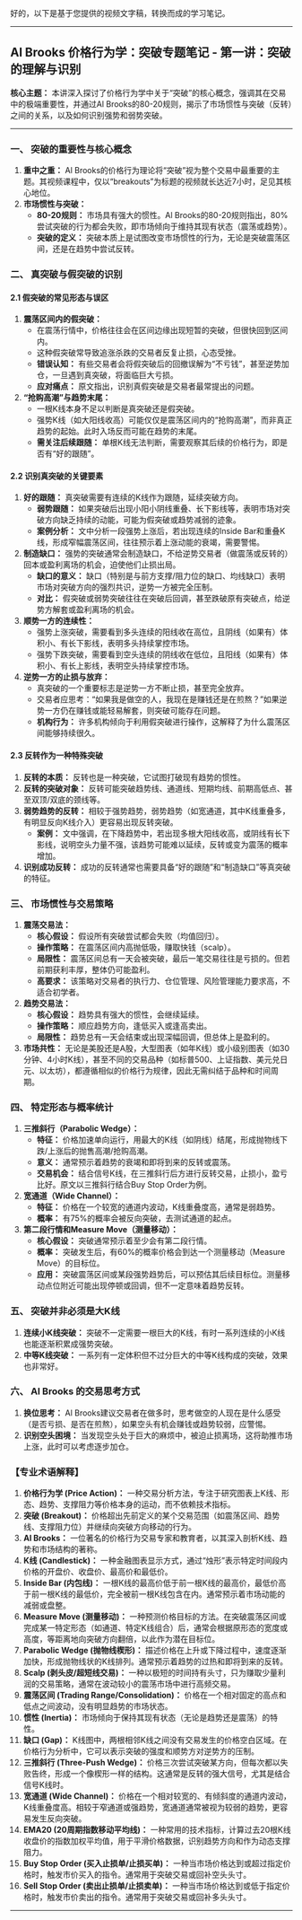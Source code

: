好的，以下是基于您提供的视频文字稿，转换而成的学习笔记。

---

## Al Brooks 价格行为学：突破专题笔记 - 第一讲：突破的理解与识别

**核心主题：** 本讲深入探讨了价格行为学中关于“突破”的核心概念，强调其在交易中的极端重要性，并通过Al Brooks的80-20规则，揭示了市场惯性与突破（反转）之间的关系，以及如何识别强势和弱势突破。

---

### 一、 突破的重要性与核心概念

1.  **重中之重：** Al Brooks的价格行为理论将“突破”视为整个交易中最重要的主题。其视频课程中，仅以“breakouts”为标题的视频就长达近7小时，足见其核心地位。
2.  **市场惯性与突破：**
    *   **80-20规则：** 市场具有强大的惯性。Al Brooks的80-20规则指出，80%尝试突破的行为都会失败，即市场倾向于维持其现有状态（震荡或趋势）。
    *   **突破的定义：** 突破本质上是试图改变市场惯性的行为，无论是突破震荡区间，还是在趋势中尝试反转。

### 二、 真突破与假突破的识别

#### 2.1 假突破的常见形态与误区

1.  **震荡区间内的假突破：**
    *   在震荡行情中，价格往往会在区间边缘出现短暂的突破，但很快回到区间内。
    *   这种假突破常导致追涨杀跌的交易者反复止损，心态受挫。
    *   **错误认知：** 有些交易者会将假突破后的回撤误解为“不亏钱”，甚至逆势加仓，一旦遇到真突破，将面临巨大亏损。
    *   **应对痛点：** 原文指出，识别真假突破是交易者最常提出的问题。
2.  **“抢购高潮”与趋势末尾：**
    *   一根K线本身不足以判断是真突破还是假突破。
    *   强势K线（如大阳线收高）可能仅仅是震荡区间内的“抢购高潮”，而非真正趋势的起始。此时入场反而可能在趋势的末尾。
    *   **需关注后续跟随：** 单根K线无法判断，需要观察其后续的价格行为，即是否有“好的跟随”。

#### 2.2 识别真突破的关键要素

1.  **好的跟随：** 真突破需要有连续的K线作为跟随，延续突破方向。
    *   **弱势跟随：** 如果突破后出现小阳小阴线重叠、长下影线等，表明市场对突破方向缺乏持续的动能，可能为假突破或趋势减弱的迹象。
    *   **案例分析：** 文中分析一段强势上涨后，若出现连续的Inside Bar和重叠K线，形成窄幅震荡区间，往往预示着上涨动能的衰竭，需要警惕。
2.  **制造缺口：** 强势的突破通常会制造缺口，不给逆势交易者（做震荡或反转的）回本或盈利离场的机会，迫使他们止损出局。
    *   **缺口的意义：** 缺口（特别是与前方支撑/阻力位的缺口、均线缺口）表明市场对突破方向的强烈共识，逆势一方被完全压制。
    *   **对比：** 假突破或弱势突破往往在突破后回调，甚至跌破原有突破点，给逆势方解套或盈利离场的机会。
3.  **顺势一方的连续性：**
    *   强势上涨突破，需要看到多头连续的阳线收在高位，且阴线（如果有）体积小、有长下影线，表明多头持续掌控市场。
    *   强势下跌突破，需要看到空头连续的阴线收在低位，且阳线（如果有）体积小、有长上影线，表明空头持续掌控市场。
4.  **逆势一方的止损与放弃：**
    *   真突破的一个重要标志是逆势一方不断止损，甚至完全放弃。
    *   交易者应思考：“如果我是做空的人，我现在是赚钱还是在煎熬？”如果逆势一方仍在赚钱或能轻易解套，则突破可能存在问题。
    *   **机构行为：** 许多机构倾向于利用假突破进行操作，这解释了为什么震荡区间能够持续很久。

#### 2.3 反转作为一种特殊突破

1.  **反转的本质：** 反转也是一种突破，它试图打破现有趋势的惯性。
2.  **反转的突破对象：** 反转可能突破趋势线、通道线、短期均线、前期高低点、甚至双顶/双底的颈线等。
3.  **弱势趋势的反转：** 相较于强势趋势，弱势趋势（如宽通道，其中K线重叠多，有明显反向K线介入）更容易出现反转突破。
    *   **案例：** 文中强调，在下降趋势中，若出现多根大阳线收高，或阴线有长下影线，说明空头力量不强，该趋势可能难以延续，反转或变为震荡的概率增加。
4.  **识别成功反转：** 成功的反转通常也需要具备“好的跟随”和“制造缺口”等真突破的特征。

### 三、 市场惯性与交易策略

1.  **震荡交易法：**
    *   **核心假设：** 假设所有突破尝试都会失败（均值回归）。
    *   **操作策略：** 在震荡区间内高抛低吸，赚取快钱（scalp）。
    *   **局限性：** 震荡区间总有一天会被突破，最后一笔交易往往是亏损的。但若前期获利丰厚，整体仍可能盈利。
    *   **高要求：** 该策略对交易者的执行力、仓位管理、风险管理能力要求高，不适合初学者。
2.  **趋势交易法：**
    *   **核心假设：** 趋势具有强大的惯性，会继续延续。
    *   **操作策略：** 顺应趋势方向，逢低买入或逢高卖出。
    *   **局限性：** 趋势总有一天会结束或出现深幅回调，但总体上是盈利的。
3.  **市场共性：** 无论是美股还是A股，大型图表（如年K线）或小级别图表（如30分钟、4小时K线），甚至不同的交易品种（如标普500、上证指数、美元兑日元、以太坊），都遵循相似的价格行为规律，因此无需纠结于品种和时间周期。

### 四、 特定形态与概率统计

1.  **三推斜行（Parabolic Wedge）：**
    *   **特征：** 价格加速单向运行，用最大的K线（如阴线）结尾，形成抛物线下跌/上涨后的抛售高潮/抢购高潮。
    *   **意义：** 通常预示着趋势的衰竭和即将到来的反转或震荡。
    *   **交易机会：** 结合信号K线，在三推斜行后方进行反转交易，止损小，盈亏比好。原文以三推斜行结合Buy Stop Order为例。
2.  **宽通道（Wide Channel）：**
    *   **特征：** 价格在一个较宽的通道内波动，K线重叠度高，通常是弱趋势。
    *   **概率：** 有75%的概率会被反向突破，去测试通道的起点。
3.  **第二段行情和Measure Move（测量移动）：**
    *   **核心假设：** 突破通常预示着至少会有第二段行情。
    *   **概率：** 突破发生后，有60%的概率价格会到达一个测量移动（Measure Move）的目标位。
    *   **应用：** 突破震荡区间或某段强势趋势后，可以预估其后续目标位。测量移动点位附近可能出现停顿或回调，但不一定意味着趋势反转。

### 五、 突破并非必须是大K线

1.  **连续小K线突破：** 突破不一定需要一根巨大的K线，有时一系列连续的小K线也能逐渐积累成强势突破。
2.  **中等K线突破：** 一系列有一定体积但不过分巨大的中等K线构成的突破，效果也非常好。

### 六、 Al Brooks 的交易思考方式

1.  **换位思考：** Al Brooks建议交易者在做多时，思考做空的人现在是什么感受（是否亏损、是否在煎熬），如果空头有机会赚钱或趋势较弱，应警惕。
2.  **识别空头困境：** 当发现空头处于巨大的麻烦中，被迫止损离场，这将助推市场上涨，此时可以考虑逐步加仓。

### 【专业术语解释】

1.  **价格行为学 (Price Action)：** 一种交易分析方法，专注于研究图表上K线、形态、趋势、支撑阻力等价格本身的运动，而不依赖技术指标。
2.  **突破 (Breakout)：** 价格超出先前定义的某个交易范围（如震荡区间、趋势线、支撑阻力位）并继续向突破方向移动的行为。
3.  **Al Brooks：** 一位著名的价格行为交易专家和教育者，以其深入剖析K线、趋势和市场结构的著称。
4.  **K线 (Candlestick)：** 一种金融图表显示方式，通过“烛形”表示特定时间段内价格的开盘价、收盘价、最高价和最低价。
5.  **Inside Bar (内包线)：** 一根K线的最高价低于前一根K线的最高价，最低价高于前一根K线的最低价，完全被前一根K线包含在内。通常预示着市场动能的减弱或盘整。
6.  **Measure Move (测量移动)：** 一种预测价格目标的方法。在突破震荡区间或完成某一特定形态（如通道、特定K线组合）后，通常会根据原形态的宽度或高度，等距离地向突破方向翻倍，以此作为潜在目标位。
7.  **Parabolic Wedge (抛物线楔形)：** 描述价格在上升或下降过程中，速度逐渐加快，形成抛物线状的K线排列。通常预示着趋势的过热和即将到来的反转。
8.  **Scalp (剥头皮/超短线交易)：** 一种以极短的时间持有头寸，只为赚取少量利润的交易策略，通常在波动较小的震荡市场中进行高频交易。
9.  **震荡区间 (Trading Range/Consolidation)：** 价格在一个相对固定的高点和低点之间波动，没有明显趋势的市场状态。
10. **惯性 (Inertia)：** 市场倾向于保持其现有状态（无论是趋势还是震荡）的特性。
11. **缺口 (Gap)：** K线图中，两根相邻K线之间没有交易发生的价格空白区域。在价格行为分析中，它可以表示突破的强度和顺势方对逆势方的压制。
12. **三推斜行 (Three-Push Wedge)：** 价格三次尝试突破某方向，但每次都以失败告终，形成一个像楔形一样的结构。这通常是反转的强大信号，尤其是结合信号K线时。
13. **宽通道 (Wide Channel)：** 价格在一个相对较宽的、有倾斜度的通道内波动，K线重叠度高。相较于窄通道或强趋势，宽通道通常被视为较弱的趋势，更容易发生反向突破。
14. **EMA20 (20周期指数移动平均线)：** 一种常用的技术指标，计算过去20根K线收盘价的指数加权平均值，用于平滑价格数据，识别趋势方向和作为动态支撑阻力。
15. **Buy Stop Order (买入止损单/止损买单)：** 一种当市场价格达到或超过指定价格时，触发市价买入的指令。通常用于突破交易或回补空头头寸。
16. **Sell Stop Order (卖出止损单/止损卖单)：** 一种当市场价格达到或低于指定价格时，触发市价卖出的指令。通常用于突破交易或回补多头头寸。

---